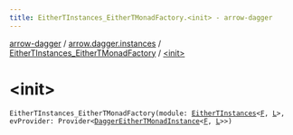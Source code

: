 ```yaml
---
title: EitherTInstances_EitherTMonadFactory.<init> - arrow-dagger
---
```


[arrow-dagger](../../index.html) / [arrow.dagger.instances](../index.html) / [EitherTInstances_EitherTMonadFactory](index.html) / [&lt;init&gt;](./-init-.html)

# &lt;init&gt;

`EitherTInstances_EitherTMonadFactory(module: `[`EitherTInstances`](../-either-t-instances/index.html)`<`[`F`](index.html#F)`, `[`L`](index.html#L)`>, evProvider: Provider<`[`DaggerEitherTMonadInstance`](../-dagger-either-t-monad-instance/index.html)`<`[`F`](index.html#F)`, `[`L`](index.html#L)`>>)`
